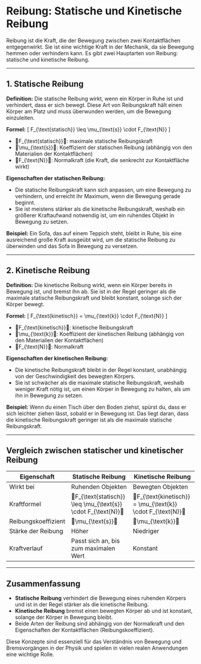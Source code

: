 # Reibung: Statische und Kinetische Reibung

Reibung ist die Kraft, die der Bewegung zwischen zwei Kontaktflächen entgegenwirkt. Sie ist eine wichtige Kraft in der Mechanik, da sie Bewegung hemmen oder verhindern kann. Es gibt zwei Hauptarten von Reibung: statische und kinetische Reibung.

---

## 1. Statische Reibung

**Definition:** Die statische Reibung wirkt, wenn ein Körper in Ruhe ist und verhindert, dass er sich bewegt. Diese Art von Reibungskraft hält einen Körper am Platz und muss überwunden werden, um die Bewegung einzuleiten.

**Formel:**
\[
F_{\text{statisch}} \leq \mu_{\text{s}} \cdot F_{\text{N}}
\]
- F_{\text{statisch}}: maximale statische Reibungskraft
- \mu_{\text{s}}: Koeffizient der statischen Reibung (abhängig von den Materialien der Kontaktflächen)
- F_{\text{N}}: Normalkraft (die Kraft, die senkrecht zur Kontaktfläche wirkt)

**Eigenschaften der statischen Reibung:**
- Die statische Reibungskraft kann sich anpassen, um eine Bewegung zu verhindern, und erreicht ihr Maximum, wenn die Bewegung gerade beginnt.
- Sie ist meistens stärker als die kinetische Reibungskraft, weshalb ein größerer Kraftaufwand notwendig ist, um ein ruhendes Objekt in Bewegung zu setzen.

**Beispiel:** Ein Sofa, das auf einem Teppich steht, bleibt in Ruhe, bis eine ausreichend große Kraft ausgeübt wird, um die statische Reibung zu überwinden und das Sofa in Bewegung zu versetzen.

---

## 2. Kinetische Reibung

**Definition:** Die kinetische Reibung wirkt, wenn ein Körper bereits in Bewegung ist, und bremst ihn ab. Sie ist in der Regel geringer als die maximale statische Reibungskraft und bleibt konstant, solange sich der Körper bewegt.

**Formel:**
\[
F_{\text{kinetisch}} = \mu_{\text{k}} \cdot F_{\text{N}}
\]
- F_{\text{kinetisch}}: kinetische Reibungskraft
- \mu_{\text{k}}: Koeffizient der kinetischen Reibung (abhängig von den Materialien der Kontaktflächen)
- F_{\text{N}}: Normalkraft

**Eigenschaften der kinetischen Reibung:**
- Die kinetische Reibungskraft bleibt in der Regel konstant, unabhängig von der Geschwindigkeit des bewegten Körpers.
- Sie ist schwächer als die maximale statische Reibungskraft, weshalb weniger Kraft nötig ist, um einen Körper in Bewegung zu halten, als um ihn in Bewegung zu setzen.

**Beispiel:** Wenn du einen Tisch über den Boden ziehst, spürst du, dass er sich leichter ziehen lässt, sobald er in Bewegung ist. Das liegt daran, dass die kinetische Reibungskraft geringer ist als die maximale statische Reibungskraft.

---

## Vergleich zwischen statischer und kinetischer Reibung

| Eigenschaft             | Statische Reibung                             | Kinetische Reibung                          |
|-------------------------|-----------------------------------------------|---------------------------------------------|
| Wirkt bei               | Ruhenden Objekten                             | Bewegten Objekten                           |
| Kraftformel            | F_{\text{statisch}} \leq \mu_{\text{s}} \cdot F_{\text{N}} | F_{\text{kinetisch}} = \mu_{\text{k}} \cdot F_{\text{N}} |
| Reibungskoeffizient     | \mu_{\text{s}}                          | \mu_{\text{k}}                        |
| Stärke der Reibung      | Höher                                         | Niedriger                                   |
| Kraftverlauf            | Passt sich an, bis zum maximalen Wert         | Konstant                                    |

---

## Zusammenfassung
- **Statische Reibung** verhindert die Bewegung eines ruhenden Körpers und ist in der Regel stärker als die kinetische Reibung.
- **Kinetische Reibung** bremst einen bewegten Körper ab und ist konstant, solange der Körper in Bewegung bleibt.
- Beide Arten der Reibung sind abhängig von der Normalkraft und den Eigenschaften der Kontaktflächen (Reibungskoeffizient).

Diese Konzepte sind essenziell für das Verständnis von Bewegung und Bremsvorgängen in der Physik und spielen in vielen realen Anwendungen eine wichtige Rolle.